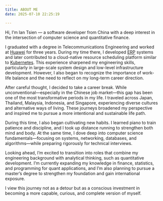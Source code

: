 ```yaml
---
title: ABOUT ME
date: 2025-07-10 22:25:19

---
```


Hi, I’m Ian Tsien — a software developer from China with a deep interest in the intersection of computer science and quantitative finance.

I graduated with a degree in Telecommunications Engineering and worked at [Huawei](https://en.wikipedia.org/wiki/Huawei) for three years. During my time there, I developed [ERP](https://en.wikipedia.org/wiki/Enterprise_resource_planning) systems and later contributed to a cloud-native resource scheduling platform similar to [Kubernetes](https://en.wikipedia.org/wiki/Kubernetes). This experience sharpened my engineering skills, particularly in large-scale system design and low-level infrastructure development. However, I also began to recognize the importance of work-life balance and the need to reflect on my long-term career direction.

After careful thought, I decided to take a career break. While unconventional—especially in the Chinese job market—this gap has been one of the most transformative periods in my life. I traveled across Japan, Thailand, Malaysia, Indonesia, and Singapore, experiencing diverse cultures and alternative ways of living. These journeys broadened my perspective and inspired me to pursue a more intentional and sustainable life path.

During this time, I also began cultivating new habits. I learned piano to train patience and discipline, and I took up distance running to strengthen both mind and body. At the same time, I dove deep into computer science fundamentals—focusing on systems, networking, databases, and algorithms—while preparing rigorously for technical interviews.

Looking ahead, I’m excited to transition into roles that combine my engineering background with analytical thinking, such as quantitative development. I’m currently expanding my knowledge in finance, statistics, and programming for quant applications, and I’m also planning to pursue a master’s degree to strengthen my foundation and gain international exposure.

I view this journey not as a detour but as a conscious investment in becoming a more capable, curious, and complete version of myself.
